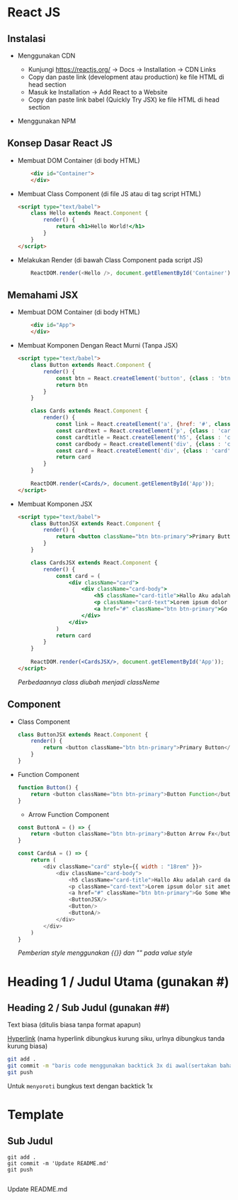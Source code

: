 # React JS

## Instalasi
* Menggunakan CDN
    * Kunjungi https://reactjs.org/ -> Docs -> Installation -> CDN Links
    * Copy dan paste link (development atau production) ke file HTML di head section 
    * Masuk ke Installation -> Add React to a Website
    * Copy dan paste link babel (Quickly Try JSX) ke file HTML di head section

* Menggunakan NPM

## Konsep Dasar React JS 
* Membuat DOM Container (di body HTML)
    ```html
        <div id="Container">
        </div>
    ```

* Membuat Class Component (di file JS atau di tag script HTML)
    ```html
    <script type="text/babel">
        class Hello extends React.Component {
            render() {
                return <h1>Hello World!</h1>
            }
        }
    </script>
    ```

* Melakukan Render (di bawah Class Component pada script JS)
    ```js
        ReactDOM.render(<Hello />, document.getElementById('Container'));    </script>
    ```

## Memahami JSX
* Membuat DOM Container (di body HTML)
    ```html
        <div id="App">
        </div>
    ```

* Membuat Komponen Dengan React Murni (Tanpa JSX)
    ```html
    <script type="text/babel">
        class Button extends React.Component {
            render() {
                const btn = React.createElement('button', {class : 'btn btn-primary'}, 'Primary Button')
                return btn
            }
        }

        class Cards extends React.Component {
            render() {
                const link = React.createElement('a', {href: '#', class : 'btn btn-primary'}, 'Go Some Where')
                const cardtext = React.createElement('p', {class : 'card-text'}, 'Lorem ipsum dolor sit amet consectetur adipisicing elit.')
                const cardtitle = React.createElement('h5', {class : 'card-title'}, 'Hallo Aku adalah card dari React')
                const cardbody = React.createElement('div', {class : 'card-body'}, cardtitle, cardtext, link)
                const card = React.createElement('div', {class : 'card'}, cardbody)
                return card
            }
        }
        
        ReactDOM.render(<Cards/>, document.getElementById('App'));
    </script>
    ```

* Membuat Komponen JSX
    ```html
    <script type="text/babel">
        class ButtonJSX extends React.Component {
            render() {
                return <button className="btn btn-primary">Primary Button</button>
            }
        }

        class CardsJSX extends React.Component {
            render() {
                const card = (
                    <div className="card">
                        <div className="card-body">
                            <h5 className="card-title">Hallo Aku adalah card dari JSX</h5>
                            <p className="card-text">Lorem ipsum dolor sit amet consectetur adipisicing elit.</p>
                            <a href="#" className="btn btn-primary">Go Some Where</a>
                        </div>
                    </div>
                )
                return card
            }
        }
        
        ReactDOM.render(<CardsJSX/>, document.getElementById('App'));
    </script>
    ```
    _Perbedaannya class diubah menjadi classNeme_

## Component
* Class Component
    ```js
    class ButtonJSX extends React.Component {
        render() {
            return <button className="btn btn-primary">Primary Button</button>
        }
    }
    ```

* Function Component
    ```js
    function Button() {
        return <button className="btn btn-primary">Button Function</button>
    }
    ```

    * Arrow Function Component
    ```js
    const ButtonA = () => {
        return <button className="btn btn-primary">Button Arrow Fx</button>
    }

    const CardsA = () => {
        return (
            <div className="card" style={{ width : "18rem" }}>
                <div className="card-body">
                    <h5 className="card-title">Hallo Aku adalah card dari Arrow Fx</h5>
                    <p className="card-text">Lorem ipsum dolor sit amet consectetur adipisicing elit.</p>
                    <a href="#" className="btn btn-primary">Go Some Where</a>
                    <ButtonJSX/>
                    <Button/>
                    <ButtonA/>
                </div>
            </div>
        )
    }
    ```
    _Pemberian style menggunakan {{}} dan "" pada value style_



##
##

# Heading 1 / Judul Utama (gunakan #)

## Heading 2 / Sub Judul (gunakan ##)

Text biasa (ditulis biasa tanpa format apapun)

[Hyperlink](https://www.google.com) (nama hyperlink dibungkus kurung siku, urlnya dibungkus tanda kurung biasa)

```bash
git add .
git commit -m "baris code menggunakan backtick 3x di awal(sertakan bahasanya) dan akhir code"
git push
```

Untuk `menyoroti` bungkus text dengan backtick 1x

# Template

## Sub Judul 
```<bahasa>
git add .
git commit -m 'Update README.md'
git push

```

```kotlin

```

Update README.md